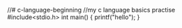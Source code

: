 //# c-language-beginning
//my c language basics practise
#include<stdio.h>
int main()
{
printf("hello");
}
